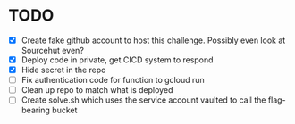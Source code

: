# TODO

- [X] Create fake github account to host this challenge. Possibly even look at Sourcehut even?
- [X] Deploy code in private, get CICD system to respond
- [X] Hide secret in the repo
- [ ] Fix authentication code for function to gcloud run
- [ ] Clean up repo to match what is deployed
- [ ] Create solve.sh which uses the service account vaulted to call the flag-bearing bucket
